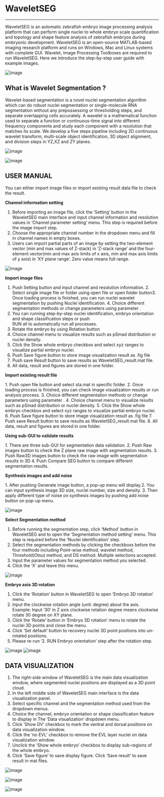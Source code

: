 # WaveletSEG 
-------------------------
WaveletSEG is an automatic zebrafish embryo image processing analysis platform that can
perform single nuclei to whole embryo scale quantification and topology and shape feature
analysis of zebrafish embryos during embryonic development. WaveletSEG is an open-source
MATLAB-based imaging research platform and runs on Windows, Mac and Linux systems with
complete GUI. Wavelet, Image Processing Toolboxes are required to run WaveletSEG. Here we
introduce the step-by-step user guide with example images.

 ![image](https://github.com/George-wu509/WaveletSEG/blob/main/README_ref/software0.jpg)
 
 
 
 
 
What is Wavelet Segmentation ?
-------------------------

Wavelet-based segmentation is a novel nuclei segmentation algorithm which can do robust nuclei segmentation or single-molecule RNA segmentation without any prepossessing or thresholding steps, and separate overlapping cells accurately.  A wavelet is a mathematical function used to separate a function or continuous-time signal into different frequency components and study each component with a resolution that matches its scale. We develop a five steps pipeline including 2D continuous wavelet transform, multi-scale object identification, 3D object alignment, and division steps in YZ,XZ and ZY planes.  

 ![image](https://github.com/George-wu509/WaveletSEG/blob/main/README_ref/software1_b.png)
 
 ![image](https://github.com/George-wu509/WaveletSEG/blob/main/README_ref/software1.png)

USER MANUAL
-------------------------
You can either import image files or import existing result data file to check the result.


**Channel information setting**

1. Before importing an image file, click the ‘Setting’ button in the WaveletSEG main interface
and input channel information and resolution values in ‘Channel parameter setting’ menu.
This step is required before the image import step.
2. Choose the appropriate channel number in the dropdown menu and fill in channel names in
empty boxes.
3. Users can import partial parts of an image by setting the two-element vector (min and max
values of Z-stack) in ‘Z-stack range’ and the four-element vector(min and max axis limits of
x axis, min and max axis limits of y axis) in ‘XY plane range’. Zero value means full range.

 ![image](https://github.com/George-wu509/WaveletSEG/blob/main/README_ref/set1_channel.png)

**Import image files**
 
1. Push Setting button and input channel and resolution information.
​2. Select single image file or folder using open file or open folder button
​3. Once loading process is finished, you can run nuclei wavelet segmentation by pushing Nuclei identification.
​4. Choice different segmentation methods or change parameters using parameter .
5. You can running step-by-step nuclei identification, embryo orientation and shape classification steps or push     
    RUN all to automatically run all processes.
6. Rotate the embryo by using Rotation button
7. Choice channel menu to visualize results such as pSmad distribution or nuclei density.
8. Click the Show whole embryo checkbox and select xyz ranges to visualize partial embryo nuclei.
9. Push Save figure button to store image visualization result as .fig file 
10. Push save Result button to save results as WaveletSEG_result.mat file.
11. All data, result and figures are stored in one folder. 

**Import existing result file**

​1. Push open file button and select sta.mat in specific folder.
​2. Once loading process is finished, you can check image visualization results or run analysis process.
​3. Choice different segmentation methods or change parameters using parameter .
4. Choice channel menu to visualize results such as pSmad distribution or nuclei density.
5. Click the Show whole embryo checkbox and select xyz ranges to visualize partial embryo nuclei.
6. Push Save figure button to store image visualization result as .fig file 
7. Push save Result button to save results as WaveletSEG_result.mat file.
8. All data, result and figures are stored in one folder. 

**Using sub-GUI to validate results**

​1. There are three sub-GUI for segmentation data validation.
​2. Push Raw images button to check the Z plane raw image with segmentation results.
​3. Push Raw3D images button to check the raw image with segmentation results in 3D
4. Push Compare SEG button to compare different segmentation results.

**Synthesis images and add noise**

​1. After pushing Generate image button, a pop-up menu will display. 
​2. You can input synthesis image 3D size, nuclei number, size and density. 
​3. Then apply different type of noise on synthesis images by pushing add noise button on pop-up menu.

 ![image](https://github.com/George-wu509/WaveletSEG/blob/main/README_ref/synthesis_noisy_GUI.png)
 
 
**Select Segmentation method**

1. Before running the segmentation step, click ‘Method’ button in WaveletSEG and to open the
‘Segmentation method setting’ menu. This step is required before the ‘Nuclei identification’
step.
2. Select the segmentation methods by clicking the checkboxs before the four methods
including Point-wise method, wavelet method, Threshold(Otsu) method, and DS method.
Multiple selections accepted.
3. Input the parameter values for segmentation method you selected.
4. Click the ‘X’ and leave this menu.

 ![image](https://github.com/George-wu509/WaveletSEG/blob/main/README_ref/gau_high.png)
 
 **Embryo axis 3D rotation**
 
 1. Click the ‘Rotation’ button in WaveletSEG to open ‘Embryo 3D rotation’ menu.
2. Input the clockwise rotation angle (unit: degree) about the axis. Example: Input ‘30’ in Z axis
clockwise rotation degree means clockwise rotate 30 degree on XY plane.
3. Click the ‘Rotate’ button in ‘Embryo 3D rotation’ menu to rotate the nuclei 3D points and
close the menu.
4. Click ‘Set default’ button to recovery nuclei 3D point positions into un-rotated positions.
5. Please re-run ‘2. RUN Embryo orientation’ step after the rotation step.

 ![image](https://github.com/George-wu509/WaveletSEG/blob/main/README_ref/set4_rotation.png)
  ![image](https://github.com/George-wu509/WaveletSEG/blob/main/README_ref/rotate.PNG)
  
  DATA VISUALIZATION
-------------------------
1. The right-side window of WaveletSEG is the main data visualization window, where
segmented nuclei positions are displayed as a 3D point cloud.
2. In the left middle side of WaveletSEG main interface is the data visualization panel.
3. Select specific channel and the segmentation method used from the dropdown menus.
4. Choice the channel, embryo orientation or shape classification feature to display in The ‘Data
visualization’ dropdown menu.
5. Click ‘Show DV’ checkbox to mark the ventral and dorsal positions on data visualization
window.
6. Click the ‘no EVL’ checkbox to remove the EVL layer nuclei on data visualization window.
7. Unclick the ‘Show whole embryo’ checkbox to display sub-regions of the whole embryo.
8. Click ‘Save figure’ to save display figure. Click ‘Save result’ to save result in mat files.

 ![image](https://github.com/George-wu509/WaveletSEG/blob/main/README_ref/software9.png)
 
 ![image](https://github.com/George-wu509/WaveletSEG/blob/main/README_ref/software1_c.png)
 
 ![image](https://github.com/George-wu509/WaveletSEG/blob/main/README_ref/rawimageZ.PNG)


  
  
 
 
 
 
 
 





